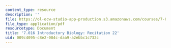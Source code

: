 ```yaml
---
content_type: resource
description: ''
file: https://ol-ocw-studio-app-production.s3.amazonaws.com/courses/7-016-introductory-biology-fall-2018/009c4095c8e2084cdaa9a2ebbc1c732c_MIT7_016F18rec22.pdf
file_type: application/pdf
resourcetype: Document
title: '7.016 Introductory Biology: Recitation 22'
uid: 009c4095-c8e2-084c-daa9-a2ebbc1c732c
---
```

